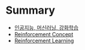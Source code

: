 # Summary

* [인공지능, 머신러닝, 강화학습](README.md)
* [Reinforcement Concept](.md)
* [Reinforcement Learning](reinforcement-learning.md)

